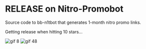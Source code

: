 # RELEASE on Nitro-Promobot
Source code to bb-n1tbot that generates 1-month nitro promo links.

Getting release when hitting 10 stars...

![gif 8](https://github.com/BB0x82/Nitro-Promobot/assets/156855837/2e20b443-a94b-4192-b23a-2d593f31977b)
![gif 48](https://github.com/BB0x82/Nitro-Promobot/assets/156855837/aadac74d-ce64-4226-b0e5-a9e419978298)
